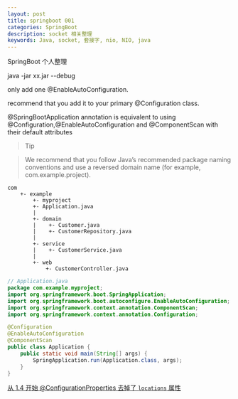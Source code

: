 ```yaml
---
layout: post
title: springboot 001
categories: SpringBoot
description: socket 相关整理
keywords: Java, socket, 套接字, nio, NIO, java
---
```


SpringBoot 个人整理

java -jar xx.jar --debug

only add one @EnableAutoConfiguration.

recommend that you add it to your primary @Configuration class.

@SpringBootApplication  annotation  is  equivalent  to  using  @Configuration,@EnableAutoConfiguration and @ComponentScan with their default attributes

> Tip

> We recommend that you follow Java’s recommended package naming conventions and use a reversed domain name (for example, com.example.project).

```
com
    +- example
        +- myproject
        +- Application.java
        |
        +- domain
        |    +- Customer.java
        |    +- CustomerRepository.java
        |
        +- service
        |    +- CustomerService.java
        |
        +- web
            +- CustomerController.java
```
```java
// Application.java
package com.example.myproject;
import org.springframework.boot.SpringApplication;
import org.springframework.boot.autoconfigure.EnableAutoConfiguration;
import org.springframework.context.annotation.ComponentScan;
import org.springframework.context.annotation.Configuration;

@Configuration
@EnableAutoConfiguration
@ComponentScan
public class Application {
	public static void main(String[] args) {
		SpringApplication.run(Application.class, args);
	}
}
```

[从 1.4 开始 @ConfigurationProperties 去掉了 `locations` 属性 ](https://github.com/spring-projects/spring-boot/issues/6726 "https://github.com/spring-projects/spring-boot/issues/6726")